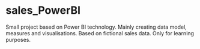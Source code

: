 # sales_PowerBI
Small project based on Power BI technology. Mainly creating data model, measures and visualisations. Based on fictional sales data. Only for learning purposes.
